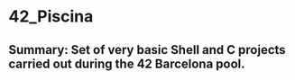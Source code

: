 # 42_Piscina
## Summary: Set of very basic Shell and C projects carried out during the 42 Barcelona pool. 
